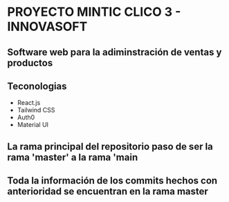 # PROYECTO MINTIC CLICO 3 - INNOVASOFT 

## Software web para la adiminstración de ventas y productos

## Teconologias

- React.js
- Tailwind CSS
- Auth0
- Material UI

## La rama principal del repositorio paso de ser la rama 'master' a la rama 'main
## Toda la información de los commits hechos con anterioridad se encuentran en la rama master
